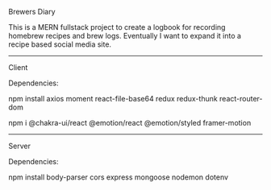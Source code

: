Brewers Diary

This is a MERN fullstack project to create a logbook for recording homebrew recipes and brew logs. Eventually I want to expand it into a recipe based social media site.

---

Client

Dependencies:

npm install axios moment react-file-base64 redux redux-thunk react-router-dom

npm i @chakra-ui/react @emotion/react @emotion/styled framer-motion

---

Server

Dependencies:

npm install body-parser cors express mongoose nodemon dotenv
